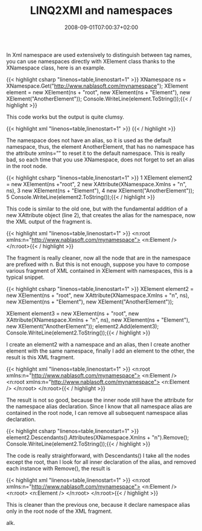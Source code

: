 ﻿---
title: "LINQ2XMl and namespaces"
description: ""
date: 2008-09-01T07:00:37+02:00
draft: false
tags: [LINQ]
categories: [LINQ]
---
In Xml namespace are used extensively to distinguish between tag names, you can use namespaces directly with XElement class thanks to the XNamespace class, here is an example.

{{< highlight csharp "linenos=table,linenostart=1" >}}
XNamespace ns = XNamespace.Get("http://www.nablasoft.com/mynamespace");
XElement element = new XElement(ns + "root",
                                new XElement(ns + "Element"),
                                new XElement("AnotherElement"));
Console.WriteLine(element.ToString());{{< / highlight >}}

<!-- Code inserted with Steve Dunn's Windows Live Writer Code Formatter Plugin.  http://dunnhq.com -->

This code works but the output is quite clumsy.

{{< highlight xml "linenos=table,linenostart=1" >}}
<root xmlns="http://www.nablasoft.com/mynamespace">
  <Element />
  <AnotherElement xmlns="" />
</root>{{< / highlight >}}

<!-- Code inserted with Steve Dunn's Windows Live Writer Code Formatter Plugin.  http://dunnhq.com -->

The namespace does not have an alias, so it is used as the default namespace, thus, the element AnotherElement, that has no namespace has the attribute xmlns=”” to reset it to the default namespace. This is really bad, so each time that you use XNamespace, does not forget to set an alias in the root node.

{{< highlight csharp "linenos=table,linenostart=1" >}}
1 XElement element2 = new XElement(ns +"root",
2     new XAttribute(XNamespace.Xmlns + "n", ns),
3     new XElement(ns + "Element"),
4    new XElement("AnotherElement"));
5 Console.WriteLine(element2.ToString());{{< / highlight >}}

<!-- Code inserted with Steve Dunn's Windows Live Writer Code Formatter Plugin.  http://dunnhq.com -->

This code is similar to the old one, but with the fundamental addition of a new XAttribute object (line 2), that creates the alias for the namespace, now the XML output of the fragment is.

{{< highlight xml "linenos=table,linenostart=1" >}}
<n:root xmlns:n="http://www.nablasoft.com/mynamespace">
  <n:Element />
  <AnotherElement />
</n:root>{{< / highlight >}}

<!-- Code inserted with Steve Dunn's Windows Live Writer Code Formatter Plugin.  http://dunnhq.com -->

The fragment is really cleaner, now all the node that are in the namespace are prefixed with n. But this is not enough, suppose you have to compose various fragment of XML contained in XElement with namespaces, this is a typical snippet.

{{< highlight csharp "linenos=table,linenostart=1" >}}
XElement element2 = new XElement(ns + "root",
    new XAttribute(XNamespace.Xmlns + "n", ns),
    new XElement(ns + "Element"),
   new XElement("AnotherElement"));

XElement element3 = new XElement(ns + "root",
    new XAttribute(XNamespace.Xmlns + "n", ns),
    new XElement(ns + "Element"),
    new XElement("AnotherElement"));
element2.Add(element3);
Console.WriteLine(element2.ToString());{{< / highlight >}}

<!-- Code inserted with Steve Dunn's Windows Live Writer Code Formatter Plugin.  http://dunnhq.com -->

I create an element2 with a namespace and an alias, then I create another element with the same namespace, finally I add an element to the other, the result is this XML fragment.

{{< highlight xml "linenos=table,linenostart=1" >}}
<n:root xmlns:n="http://www.nablasoft.com/mynamespace">
  <n:Element />
  <AnotherElement />
  <n:root xmlns:n="http://www.nablasoft.com/mynamespace">
    <n:Element />
    <AnotherElement />
  </n:root>
</n:root>{{< / highlight >}}

<!-- Code inserted with Steve Dunn's Windows Live Writer Code Formatter Plugin.  http://dunnhq.com -->

The result is not so good, because the inner node still have the attribute for the namespace alias declaration. Since I know that all namespace alias are contained in the root node, I can remove all subsequent namespace alias declaration.

{{< highlight csharp "linenos=table,linenostart=1" >}}
element2.Descendants().Attributes(XNamespace.Xmlns + "n").Remove();
Console.WriteLine(element2.ToString());{{< / highlight >}}

<!-- Code inserted with Steve Dunn's Windows Live Writer Code Formatter Plugin.  http://dunnhq.com -->

The code is really straightforward, with Descendants() I take all the nodes except the root, than I look for all inner declaration of the alias, and removed each instance with Remove(), the result is

{{< highlight xml "linenos=table,linenostart=1" >}}
<n:root xmlns:n="http://www.nablasoft.com/mynamespace">
  <n:Element />
  <AnotherElement />
  <n:root>
    <n:Element />
    <AnotherElement />
  </n:root>
</n:root>{{< / highlight >}}

<!-- Code inserted with Steve Dunn's Windows Live Writer Code Formatter Plugin.  http://dunnhq.com -->

This is cleaner than the previous one, because it declare namespace alias only in the root node of the XML fragment.

alk.

